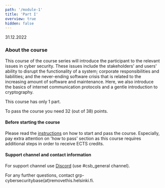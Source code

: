 ```yaml
---
path: '/module-1'
title: 'Part I'
overview: true
hidden: false
---
```

<deadline>31.12.2022</deadline>

### About the course

This course of the course series will introduce the participant to the relevant
issues in cyber security. These issues include the stakeholders' and users'
ability to disrupt the functionality of a system; corporate responsibilities
and liabilities; and the never-ending software crisis that is related to the
increasing amount of software and maintenance. Here, we also introduce the
basics of internet communication protocols and a gentle introduction to cryptography.

This course has only 1 part.

To pass the course you need 32 (out of 38) points.

#### Before starting the course

Please read the [instructions](/pass) on how to start and pass the course.
Especially, pay extra attention on 'how to pass' section as this course
requires additional steps in order to receive ECTS credits.


#### Support channel and contact information

For support channel use [Discord](https://study.cs.helsinki.fi/discord/join/csb)  (use #csb_general channel).

For any further questions, contact grp-cybersecuritybase(at)removethis.helsinki.fi.


<please-login></please-login>



<pages-in-this-section></pages-in-this-section>


<exercises-in-this-section course="Introduction"></exercises-in-this-section>
